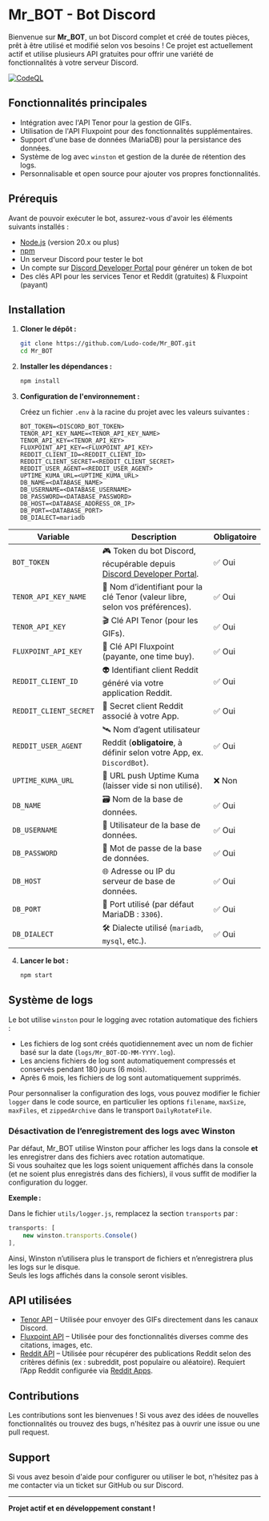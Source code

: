# Mr_BOT - Bot Discord

Bienvenue sur **Mr_BOT**, un bot Discord complet et créé de toutes pièces, prêt à être utilisé et modifié selon vos besoins ! Ce projet est actuellement actif et utilise plusieurs API gratuites pour offrir une variété de fonctionnalités à votre serveur Discord.

[![CodeQL](https://github.com/Ludo-code/Mr_BOT/actions/workflows/github-code-scanning/codeql/badge.svg?branch=master)](https://github.com/Ludo-code/Mr_BOT/actions/workflows/github-code-scanning/codeql)

## Fonctionnalités principales

- Intégration avec l'API Tenor pour la gestion de GIFs.
- Utilisation de l'API Fluxpoint pour des fonctionnalités supplémentaires.
- Support d'une base de données (MariaDB) pour la persistance des données.
- Système de log avec `winston` et gestion de la durée de rétention des logs.
- Personnalisable et open source pour ajouter vos propres fonctionnalités.

## Prérequis

Avant de pouvoir exécuter le bot, assurez-vous d'avoir les éléments suivants installés :

- [Node.js](https://nodejs.org/) (version 20.x ou plus)
- [npm](https://www.npmjs.com/)
- Un serveur Discord pour tester le bot
- Un compte sur [Discord Developer Portal](https://discord.com/developers/applications) pour générer un token de bot
- Des clés API pour les services Tenor et Reddit (gratuites) & Fluxpoint (payant)

## Installation

1. **Cloner le dépôt :**
   ```bash
   git clone https://github.com/Ludo-code/Mr_BOT.git
   cd Mr_BOT
   ```

2. **Installer les dépendances :**
   ```bash
   npm install
   ```

3. **Configuration de l'environnement :**

   Créez un fichier `.env` à la racine du projet avec les valeurs suivantes :

   ```env
   BOT_TOKEN=<DISCORD_BOT_TOKEN>
   TENOR_API_KEY_NAME=<TENOR_API_KEY_NAME>
   TENOR_API_KEY=<TENOR_API_KEY>
   FLUXPOINT_API_KEY=<FLUXPOINT_API_KEY>
   REDDIT_CLIENT_ID=<REDDIT_CLIENT_ID>
   REDDIT_CLIENT_SECRET=<REDDIT_CLIENT_SECRET>
   REDDIT_USER_AGENT=<REDDIT_USER_AGENT>
   UPTIME_KUMA_URL=<UPTIME_KUMA_URL>
   DB_NAME=<DATABASE_NAME>
   DB_USERNAME=<DATABASE_USERNAME>
   DB_PASSWORD=<DATABASE_PASSWORD>
   DB_HOST=<DATABASE_ADDRESS_OR_IP>
   DB_PORT=<DATABASE_PORT>
   DB_DIALECT=mariadb
   ```

| Variable               | Description | Obligatoire |
|------------------------|-------------|-------------|
| `BOT_TOKEN`            | 🎮 Token du bot Discord, récupérable depuis [Discord Developer Portal](https://discord.com/developers/applications). | ✅ Oui |
| `TENOR_API_KEY_NAME`   | 🔑 Nom d’identifiant pour la clé Tenor (valeur libre, selon vos préférences). | ✅ Oui |
| `TENOR_API_KEY`        | 🎬 Clé API Tenor (pour les GIFs). | ✅ Oui |
| `FLUXPOINT_API_KEY`    | 🧪 Clé API Fluxpoint (payante, one time buy). | ✅ Oui |
| `REDDIT_CLIENT_ID`     | 👽 Identifiant client Reddit généré via votre application Reddit. | ✅ Oui |
| `REDDIT_CLIENT_SECRET` | 🧠 Secret client Reddit associé à votre App. | ✅ Oui |
| `REDDIT_USER_AGENT`    | 🛰️ Nom d’agent utilisateur Reddit (**obligatoire**, à définir selon votre App, ex. `DiscordBot`). | ✅ Oui |
| `UPTIME_KUMA_URL`      | 📡 URL push Uptime Kuma (laisser vide si non utilisé). | ❌ Non |
| `DB_NAME`              | 🗃️ Nom de la base de données. | ✅ Oui |
| `DB_USERNAME`          | 👤 Utilisateur de la base de données. | ✅ Oui |
| `DB_PASSWORD`          | 🔐 Mot de passe de la base de données. | ✅ Oui |
| `DB_HOST`              | 🌐 Adresse ou IP du serveur de base de données. | ✅ Oui |
| `DB_PORT`              | 🚪 Port utilisé (par défaut MariaDB : `3306`). | ✅ Oui |
| `DB_DIALECT`           | 🛠️ Dialecte utilisé (`mariadb`, `mysql`, etc.). | ✅ Oui |

4. **Lancer le bot :**
   ```bash
   npm start
   ```

## Système de logs

Le bot utilise `winston` pour le logging avec rotation automatique des fichiers :

- Les fichiers de log sont créés quotidiennement avec un nom de fichier basé sur la date (`logs/Mr_BOT-DD-MM-YYYY.log`).
- Les anciens fichiers de log sont automatiquement compressés et conservés pendant 180 jours (6 mois).
- Après 6 mois, les fichiers de log sont automatiquement supprimés.

Pour personnaliser la configuration des logs, vous pouvez modifier le fichier `logger` dans le code source, en particulier les options `filename`, `maxSize`, `maxFiles`, et `zippedArchive` dans le transport `DailyRotateFile`.

### Désactivation de l’enregistrement des logs avec Winston

Par défaut, Mr_BOT utilise Winston pour afficher les logs dans la console **et** les enregistrer dans des fichiers avec rotation automatique.  
Si vous souhaitez que les logs soient uniquement affichés dans la console (et ne soient plus enregistrés dans des fichiers), il vous suffit de modifier la configuration du logger.

**Exemple :**

Dans le fichier `utils/logger.js`, remplacez la section `transports` par :

```javascript
transports: [
    new winston.transports.Console()
],
```

Ainsi, Winston n’utilisera plus le transport de fichiers et n’enregistrera plus les logs sur le disque.  
Seuls les logs affichés dans la console seront visibles.

## API utilisées

- [Tenor API](https://tenor.com/gifapi/documentation) – Utilisée pour envoyer des GIFs directement dans les canaux Discord.
- [Fluxpoint API](https://docs.fluxpoint.dev/home) – Utilisée pour des fonctionnalités diverses comme des citations, images, etc.
- [Reddit API](https://www.reddit.com/dev/api/) – Utilisée pour récupérer des publications Reddit selon des critères définis (ex : subreddit, post populaire ou aléatoire). Requiert l’App Reddit configurée via [Reddit Apps](https://www.reddit.com/prefs/apps).

## Contributions

Les contributions sont les bienvenues ! Si vous avez des idées de nouvelles fonctionnalités ou trouvez des bugs, n'hésitez pas à ouvrir une issue ou une pull request.

## Support

Si vous avez besoin d'aide pour configurer ou utiliser le bot, n'hésitez pas à me contacter via un ticket sur GitHub ou sur Discord.

---

**Projet actif et en développement constant !**
